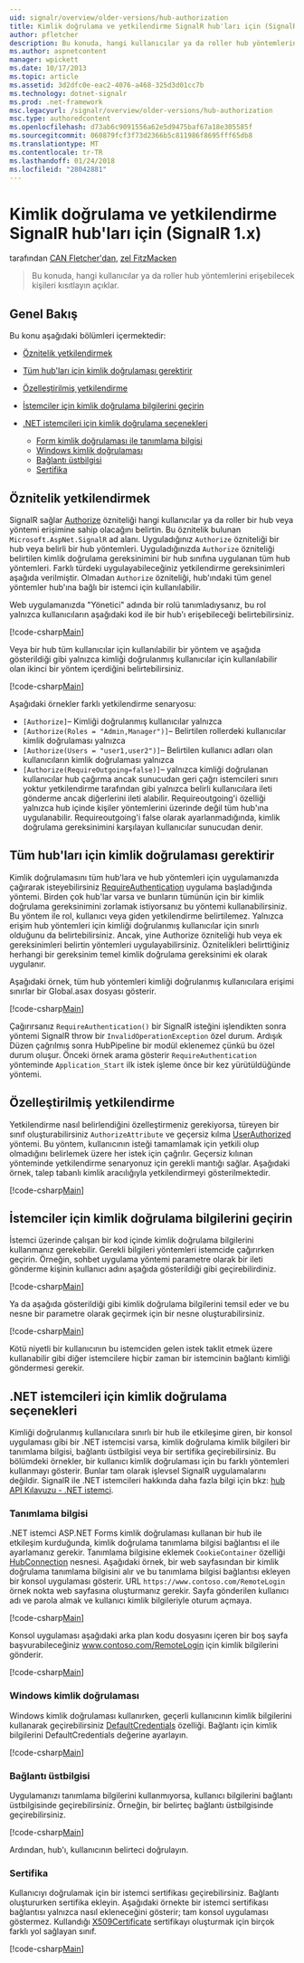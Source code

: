 ```yaml
---
uid: signalr/overview/older-versions/hub-authorization
title: Kimlik doğrulama ve yetkilendirme SignalR hub'ları için (SignalR 1.x) | Microsoft Docs
author: pfletcher
description: Bu konuda, hangi kullanıcılar ya da roller hub yöntemlerini erişebilecek kişileri kısıtlayın açıklar.
ms.author: aspnetcontent
manager: wpickett
ms.date: 10/17/2013
ms.topic: article
ms.assetid: 3d2dfc0e-eac2-4076-a468-325d3d01cc7b
ms.technology: dotnet-signalr
ms.prod: .net-framework
msc.legacyurl: /signalr/overview/older-versions/hub-authorization
msc.type: authoredcontent
ms.openlocfilehash: d73ab6c9091556a62e5d9475baf67a18e305585f
ms.sourcegitcommit: 060879fcf3f73d2366b5c811986f8695fff65db8
ms.translationtype: MT
ms.contentlocale: tr-TR
ms.lasthandoff: 01/24/2018
ms.locfileid: "28042881"
---
```

<a name="authentication-and-authorization-for-signalr-hubs-signalr-1x"></a>Kimlik doğrulama ve yetkilendirme SignalR hub'ları için (SignalR 1.x)
====================
tarafından [CAN Fletcher'dan](https://github.com/pfletcher), [zel FitzMacken](https://github.com/tfitzmac)

> Bu konuda, hangi kullanıcılar ya da roller hub yöntemlerini erişebilecek kişileri kısıtlayın açıklar.


## <a name="overview"></a>Genel Bakış

Bu konu aşağıdaki bölümleri içermektedir:

- [Öznitelik yetkilendirmek](#authorizeattribute)
- [Tüm hub'ları için kimlik doğrulaması gerektirir](#requireauth)
- [Özelleştirilmiş yetkilendirme](#custom)
- [İstemciler için kimlik doğrulama bilgilerini geçirin](#passauth)
- [.NET istemcileri için kimlik doğrulama seçenekleri](#authoptions)

    - [Form kimlik doğrulaması ile tanımlama bilgisi](#cookie)
    - [Windows kimlik doğrulaması](#windows)
    - [Bağlantı üstbilgisi](#header)
    - [Sertifika](#certificate)

<a id="authorizeattribute"></a>

## <a name="authorize-attribute"></a>Öznitelik yetkilendirmek

SignalR sağlar [Authorize](https://msdn.microsoft.com/library/microsoft.aspnet.signalr.authorizeattribute(v=vs.111).aspx) özniteliği hangi kullanıcılar ya da roller bir hub veya yöntemi erişimine sahip olacağını belirtin. Bu öznitelik bulunan `Microsoft.AspNet.SignalR` ad alanı. Uyguladığınız `Authorize` özniteliği bir hub veya belirli bir hub yöntemleri. Uyguladığınızda `Authorize` özniteliği belirtilen kimlik doğrulama gereksinimini bir hub sınıfına uygulanan tüm hub yöntemleri. Farklı türdeki uygulayabileceğiniz yetkilendirme gereksinimleri aşağıda verilmiştir. Olmadan `Authorize` özniteliği, hub'ındaki tüm genel yöntemler hub'ına bağlı bir istemci için kullanılabilir.

Web uygulamanızda "Yönetici" adında bir rolü tanımladıysanız, bu rol yalnızca kullanıcıların aşağıdaki kod ile bir hub'ı erişebileceği belirtebilirsiniz.

[!code-csharp[Main](hub-authorization/samples/sample1.cs)]

Veya bir hub tüm kullanıcılar için kullanılabilir bir yöntem ve aşağıda gösterildiği gibi yalnızca kimliği doğrulanmış kullanıcılar için kullanılabilir olan ikinci bir yöntem içerdiğini belirtebilirsiniz.

[!code-csharp[Main](hub-authorization/samples/sample2.cs)]

Aşağıdaki örnekler farklı yetkilendirme senaryosu:

- `[Authorize]`– Kimliği doğrulanmış kullanıcılar yalnızca
- `[Authorize(Roles = "Admin,Manager")]`– Belirtilen rollerdeki kullanıcılar kimlik doğrulaması yalnızca
- `[Authorize(Users = "user1,user2")]`– Belirtilen kullanıcı adları olan kullanıcıların kimlik doğrulaması yalnızca
- `[Authorize(RequireOutgoing=false)]`– yalnızca kimliği doğrulanan kullanıcılar hub çağırma ancak sunucudan geri çağrı istemcileri sınırı yoktur yetkilendirme tarafından gibi yalnızca belirli kullanıcılara ileti gönderme ancak diğerlerini ileti alabilir. Requireoutgoing'i özelliği yalnızca hub içinde kişiler yöntemlerini üzerinde değil tüm hub'ına uygulanabilir. Requireoutgoing'i false olarak ayarlanmadığında, kimlik doğrulama gereksinimini karşılayan kullanıcılar sunucudan denir.

<a id="requireauth"></a>

## <a name="require-authentication-for-all-hubs"></a>Tüm hub'ları için kimlik doğrulaması gerektirir

Kimlik doğrulamasını tüm hub'lara ve hub yöntemleri için uygulamanızda çağırarak isteyebilirsiniz [RequireAuthentication](https://msdn.microsoft.com/library/microsoft.aspnet.signalr.hubpipelineextensions.requireauthentication(v=vs.111).aspx) uygulama başladığında yöntemi. Birden çok hub'lar varsa ve bunların tümünün için bir kimlik doğrulama gereksinimini zorlamak istiyorsanız bu yöntemi kullanabilirsiniz. Bu yöntem ile rol, kullanıcı veya giden yetkilendirme belirtilemez. Yalnızca erişim hub yöntemleri için kimliği doğrulanmış kullanıcılar için sınırlı olduğunu da belirtebilirsiniz. Ancak, yine Authorize özniteliği hub veya ek gereksinimleri belirtin yöntemleri uygulayabilirsiniz. Öznitelikleri belirttiğiniz herhangi bir gereksinim temel kimlik doğrulama gereksinimi ek olarak uygulanır.

Aşağıdaki örnek, tüm hub yöntemleri kimliği doğrulanmış kullanıcılara erişimi sınırlar bir Global.asax dosyası gösterir.

[!code-csharp[Main](hub-authorization/samples/sample3.cs)]

Çağırırsanız `RequireAuthentication()` bir SignalR isteğini işlendikten sonra yöntemi SignalR throw bir `InvalidOperationException` özel durum. Ardışık Düzen çağrılmış sonra HubPipeline bir modül eklenemez çünkü bu özel durum oluşur. Önceki örnek arama gösterir `RequireAuthentication` yönteminde `Application_Start` ilk istek işleme önce bir kez yürütüldüğünde yöntemi.

<a id="custom"></a>

## <a name="customized-authorization"></a>Özelleştirilmiş yetkilendirme

Yetkilendirme nasıl belirlendiğini özelleştirmeniz gerekiyorsa, türeyen bir sınıf oluşturabilirsiniz `AuthorizeAttribute` ve geçersiz kılma [UserAuthorized](https://msdn.microsoft.com/library/microsoft.aspnet.signalr.authorizeattribute.userauthorized(v=vs.111).aspx) yöntemi. Bu yöntem, kullanıcının isteği tamamlamak için yetkili olup olmadığını belirlemek üzere her istek için çağrılır. Geçersiz kılınan yönteminde yetkilendirme senaryonuz için gerekli mantığı sağlar. Aşağıdaki örnek, talep tabanlı kimlik aracılığıyla yetkilendirmeyi gösterilmektedir.

[!code-csharp[Main](hub-authorization/samples/sample4.cs)]

<a id="passauth"></a>

## <a name="pass-authentication-information-to-clients"></a>İstemciler için kimlik doğrulama bilgilerini geçirin

İstemci üzerinde çalışan bir kod içinde kimlik doğrulama bilgilerini kullanmanız gerekebilir. Gerekli bilgileri yöntemleri istemcide çağırırken geçirin. Örneğin, sohbet uygulama yöntemi parametre olarak bir ileti gönderme kişinin kullanıcı adını aşağıda gösterildiği gibi geçirebilirdiniz.

[!code-csharp[Main](hub-authorization/samples/sample5.cs)]

Ya da aşağıda gösterildiği gibi kimlik doğrulama bilgilerini temsil eder ve bu nesne bir parametre olarak geçirmek için bir nesne oluşturabilirsiniz.

[!code-csharp[Main](hub-authorization/samples/sample6.cs)]

Kötü niyetli bir kullanıcının bu istemciden gelen istek taklit etmek üzere kullanabilir gibi diğer istemcilere hiçbir zaman bir istemcinin bağlantı kimliği göndermesi gerekir.

<a id="authoptions"></a>

## <a name="authentication-options-for-net-clients"></a>.NET istemcileri için kimlik doğrulama seçenekleri

Kimliği doğrulanmış kullanıcılara sınırlı bir hub ile etkileşime giren, bir konsol uygulaması gibi bir .NET istemcisi varsa, kimlik doğrulama kimlik bilgileri bir tanımlama bilgisi, bağlantı üstbilgisi veya bir sertifika geçirebilirsiniz. Bu bölümdeki örnekler, bir kullanıcı kimlik doğrulaması için bu farklı yöntemleri kullanmayı gösterir. Bunlar tam olarak işlevsel SignalR uygulamalarını değildir. SignalR ile .NET istemcileri hakkında daha fazla bilgi için bkz: [hub API Kılavuzu - .NET istemci](../guide-to-the-api/hubs-api-guide-net-client.md).

<a id="cookie"></a>

### <a name="cookie"></a>Tanımlama bilgisi

.NET istemci ASP.NET Forms kimlik doğrulaması kullanan bir hub ile etkileşim kurduğunda, kimlik doğrulama tanımlama bilgisi bağlantısı el ile ayarlamanız gerekir. Tanımlama bilgisine eklemek `CookieContainer` özelliği [HubConnection](https://msdn.microsoft.com/library/microsoft.aspnet.signalr.client.hubs.hubconnection(v=vs.111).aspx) nesnesi. Aşağıdaki örnek, bir web sayfasından bir kimlik doğrulama tanımlama bilgisini alır ve bu tanımlama bilgisi bağlantısı ekleyen bir konsol uygulaması gösterir. URL `https://www.contoso.com/RemoteLogin` örnek nokta web sayfasına oluşturmanız gerekir. Sayfa gönderilen kullanıcı adı ve parola almak ve kullanıcı kimlik bilgileriyle oturum açmaya.

[!code-csharp[Main](hub-authorization/samples/sample7.cs)]

Konsol uygulaması aşağıdaki arka plan kodu dosyasını içeren bir boş sayfa başvurabileceğiniz www.contoso.com/RemoteLogin için kimlik bilgilerini gönderir.

[!code-csharp[Main](hub-authorization/samples/sample8.cs)]

<a id="windows"></a>

### <a name="windows-authentication"></a>Windows kimlik doğrulaması

Windows kimlik doğrulaması kullanırken, geçerli kullanıcının kimlik bilgilerini kullanarak geçirebilirsiniz [DefaultCredentials](https://msdn.microsoft.com/library/system.net.credentialcache.defaultcredentials.aspx) özelliği. Bağlantı için kimlik bilgilerini DefaultCredentials değerine ayarlayın.

[!code-csharp[Main](hub-authorization/samples/sample9.cs?highlight=6)]

<a id="header"></a>

### <a name="connection-header"></a>Bağlantı üstbilgisi

Uygulamanızı tanımlama bilgilerini kullanmıyorsa, kullanıcı bilgilerini bağlantı üstbilgisinde geçirebilirsiniz. Örneğin, bir belirteç bağlantı üstbilgisinde geçirebilirsiniz.

[!code-csharp[Main](hub-authorization/samples/sample10.cs?highlight=6)]

Ardından, hub'ı, kullanıcının belirteci doğrulayın.

<a id="certificate"></a>

### <a name="certificate"></a>Sertifika

Kullanıcıyı doğrulamak için bir istemci sertifikası geçirebilirsiniz. Bağlantı oluştururken sertifika ekleyin. Aşağıdaki örnekte bir istemci sertifikası bağlantısı yalnızca nasıl ekleneceğini gösterir; tam konsol uygulaması göstermez. Kullandığı [X509Certificate](https://msdn.microsoft.com/library/system.security.cryptography.x509certificates.x509certificate.aspx) sertifikayı oluşturmak için birçok farklı yol sağlayan sınıf.

[!code-csharp[Main](hub-authorization/samples/sample11.cs?highlight=6)]
